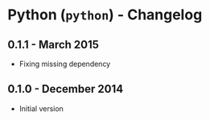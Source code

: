 # Python (`python`) - Changelog

## 0.1.1 - March 2015

* Fixing missing dependency

## 0.1.0 - December 2014

* Initial version